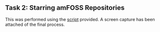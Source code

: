 ## Task 2: Starring amFOSS Repositories

This was performed using the [script](https://github.com/amfoss/star-me) provided. A screen capture has been attached of the final process.
